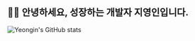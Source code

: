 ## 🖐🏻 안녕하세요, 성장하는 개발자 지영인입니다.

![Yeongin's GitHub stats](https://github-readme-stats.vercel.app/api?username=yeongin-ji&show_icons=true&theme=radical)
<!--
**yeongin-ji/yeongin-ji** is a ✨ _special_ ✨ repository because its `README.md` (this file) appears on your GitHub profile.

Here are some ideas to get you started:

- 🔭 I’m currently working on ...
- 🌱 I’m currently learning ...
- 👯 I’m looking to collaborate on ...
- 🤔 I’m looking for help with ...
- 💬 Ask me about ...
- 📫 How to reach me: ...
- 😄 Pronouns: ...
- ⚡ Fun fact: ...
-->
